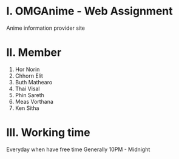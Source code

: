 I. OMGAnime - Web Assignment
===============================
Anime information provider site

II. Member
===============================
1. Hor Norin
2. Chhorn Elit
3. Buth Mathearo
4. Thai Visal
5. Phin Sareth
6. Meas Vorthana
7. Ken Sitha

III. Working time
===============================
Everyday when have free time
Generally 10PM - Midnight
